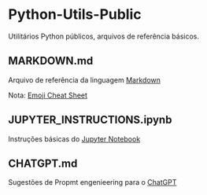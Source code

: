 # Python-Utils-Public
Utilitários Python públicos, arquivos de referência básicos.

## MARKDOWN.md
Arquivo de referência da linguagem [Markdown](https://github.com/ML-Passionate/Python-Utils-Public/blob/main/MarkDown.MD)

Nota: [Emoji Cheat Sheet](https://github.com/ikatyang/emoji-cheat-sheet)

## JUPYTER_INSTRUCTIONS.ipynb
Instruções básicas do [Jupyter Notebook](https://github.com/ML-Passionate/Python-Utils-Public/blob/main/Jupyter_instructions.ipynb)

## CHATGPT.md
Sugestões de Propmt engenieering para o [ChatGPT](https://github.com/ML-Passionate/Python-Utils-Public/blob/main/CHATGPT.md)
